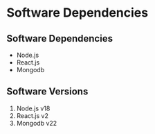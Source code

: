 # Software Dependencies

## Software Dependencies
- Node.js
- React.js
- Mongodb

## Software Versions
1. Node.js v18
2. React.js v2
3. Mongodb v22